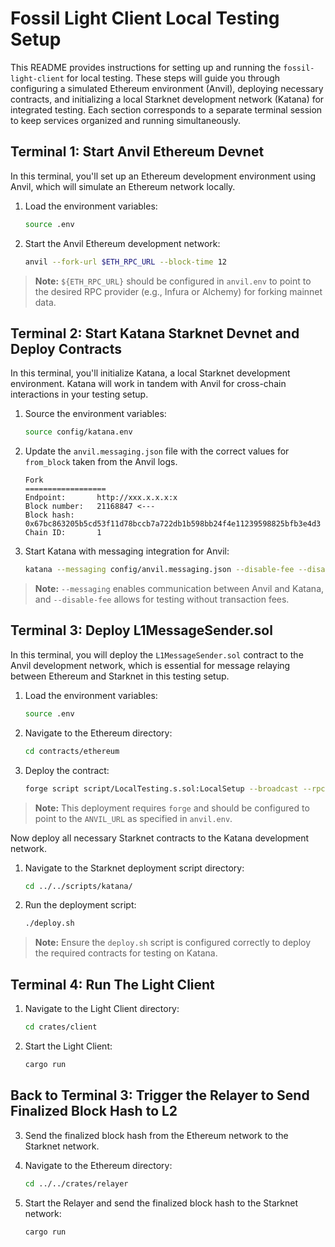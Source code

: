 <readme>

# Fossil Light Client Local Testing Setup

This README provides instructions for setting up and running the `fossil-light-client` for local testing. These steps will guide you through configuring a simulated Ethereum environment (Anvil), deploying necessary contracts, and initializing a local Starknet development network (Katana) for integrated testing. Each section corresponds to a separate terminal session to keep services organized and running simultaneously.

## Terminal 1: Start Anvil Ethereum Devnet

In this terminal, you'll set up an Ethereum development environment using Anvil, which will simulate an Ethereum network locally.

1. Load the environment variables:
   ```bash
   source .env
   ```

2. Start the Anvil Ethereum development network:
   ```bash
   anvil --fork-url $ETH_RPC_URL --block-time 12
   ```

> **Note:** `${ETH_RPC_URL}` should be configured in `anvil.env` to point to the desired RPC provider (e.g., Infura or Alchemy) for forking mainnet data.

## Terminal 2: Start Katana Starknet Devnet and Deploy Contracts

In this terminal, you'll initialize Katana, a local Starknet development environment. Katana will work in tandem with Anvil for cross-chain interactions in your testing setup.

1. Source the environment variables:
   ```bash
   source config/katana.env
   ```
2. Update the `anvil.messaging.json` file with the correct values for `from_block` taken from the Anvil logs.
   ```
   Fork
   ==================
   Endpoint:       http://xxx.x.x.x:x
   Block number:   21168847 <---
   Block hash:     0x67bc863205b5cd53f11d78bccb7a722db1b598bb24f4e11239598825bfb3e4d3
   Chain ID:       1
   ```

3. Start Katana with messaging integration for Anvil:
   ```bash
   katana --messaging config/anvil.messaging.json --disable-fee --disable-validate
   ```

> **Note:** `--messaging` enables communication between Anvil and Katana, and `--disable-fee` allows for testing without transaction fees.


## Terminal 3: Deploy L1MessageSender.sol

In this terminal, you will deploy the `L1MessageSender.sol` contract to the Anvil development network, which is essential for message relaying between Ethereum and Starknet in this testing setup.

1. Load the environment variables:
   ```bash
   source .env
   ```

2. Navigate to the Ethereum directory:
   ```bash
   cd contracts/ethereum
   ```

3. Deploy the contract:
   ```bash
   forge script script/LocalTesting.s.sol:LocalSetup --broadcast --rpc-url $ANVIL_URL
   ```

> **Note:** This deployment requires `forge` and should be configured to point to the `ANVIL_URL` as specified in `anvil.env`.

   Now deploy all necessary Starknet contracts to the Katana development network.

1. Navigate to the Starknet deployment script directory:
   ```bash
   cd ../../scripts/katana/
   ```

2. Run the deployment script:
   ```bash
   ./deploy.sh
   ```

> **Note:** Ensure the `deploy.sh` script is configured correctly to deploy the required contracts for testing on Katana.
>

## Terminal 4: Run The Light Client

1. Navigate to the Light Client directory:
   ```bash
   cd crates/client
   ```

2. Start the Light Client:
   ```bash
   cargo run
   ```

## Back to Terminal 3: Trigger the Relayer to Send Finalized Block Hash to L2

3. Send the finalized block hash from the Ethereum network to the Starknet network.

1. Navigate to the Ethereum directory:
   ```bash
   cd ../../crates/relayer
   ```

2. Start the Relayer and send the finalized block hash to the Starknet network:
   ```bash
   cargo run
   ```
</readme>